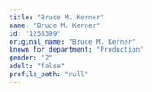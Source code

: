 ```yaml
---
title: "Bruce M. Kerner"
name: "Bruce M. Kerner"
id: "1258399"
original_name: "Bruce M. Kerner"
known_for_department: "Production"
gender: "2"
adult: "false"
profile_path: "null"
---
```

